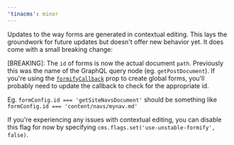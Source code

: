 ```yaml
---
'tinacms': minor
---
```


Updates to the way forms are generated in contextual editing. This lays the groundwork for
future updates but doesn't offer new behavior yet. It does come with a small breaking change:

[BREAKING]: The `id` of forms is now the actual document `path`. Previously this was the name of the GraphQL query node (eg. `getPostDocument`).
If you're using the [`formifyCallback`](https://tina.io/docs/advanced/customizing-forms/#customizing-a-form) prop to create global forms, you'll probably need to update the callback to check for the appropriate id.

Eg. `formConfig.id === 'getSiteNavsDocument'` should be something like `formConfig.id === 'content/navs/mynav.md'`

If you're experiencing any issues with contextual editing, you can disable this flag for now by specifying `cms.flags.set('use-unstable-formify', false)`.
